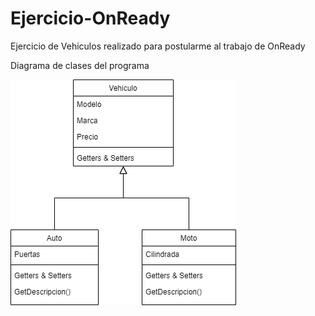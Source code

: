 # Ejercicio-OnReady
Ejercicio de Vehiculos realizado para postularme al trabajo de OnReady

Diagrama de clases del programa

![Diagrama de clases de la aplicacion](umlClases.png)

